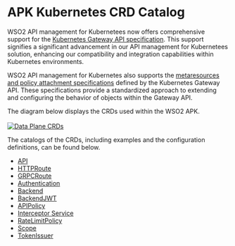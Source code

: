 # APK Kubernetes CRD Catalog

WSO2 API management for Kubernetees now offers comprehensive support for the [Kubernetes Gateway API specification](https://gateway-api.sigs.k8s.io/). This support signifies a significant advancement in our API management for Kubernetees solution, enhancing our compatibility and integration capabilities within Kubernetes environments.

WSO2 API management for Kubernetes also supports the [metaresources and policy attachment specifications](https://gateway-api.sigs.k8s.io/references/policy-attachment/#supported-resources) defined by the Kubernetes Gateway API. These specifications provide a standardized approach to extending and configuring the behavior of objects within the Gateway API.

The diagram below displays the CRDs used within the WSO2 APK.
<br></br>
[![Data Plane CRDs](../assets/img/catalogs/catalog.png)](../assets/img/catalogs/catalog.png)

The catalogs of the CRDs, including examples and the configuration definitions, can be found below.

- [API](../../catalogs/crds/api_types)
- [HTTPRoute](../../catalogs/samples/http-route)
- [GRPCRoute](../../catalogs/samples/grpc-route)
- [Authentication](../../catalogs/crds/authentication_types)
- [Backend](../../catalogs/crds/backend_types)
- [BackendJWT](../../catalogs/crds/backendjwt_types)
- [APIPolicy](../../catalogs/crds/apipolicy_types)
- [Interceptor Service](../../catalogs/crds/interceptorservice_types)
- [RateLimitPolicy](../../catalogs/crds/ratelimitpolicy_types)
- [Scope](../../catalogs/crds/scope_types)
- [TokenIssuer](../../catalogs/crds/tokenIssuer_types)
